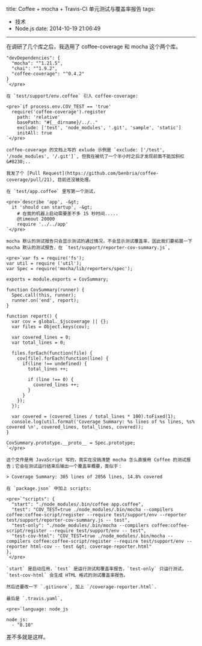 title: Coffee + mocha + Travis-CI  单元测试与覆盖率报告
tags:
  - 技术
  - Node.js
date: 2014-10-19 21:06:49
---

在调研了几个库之后，我选用了 coffee-coverage 和 mocha 这个两个库。

    "devDependencies": {
      "mocha": "^1.21.5",
      "chai": "^1.9.2",
      "coffee-coverage": "^0.4.2"
    }
    `</pre>

    在 `test/support/env.coffee` 引入 coffee-coverage:

    <pre>`if process.env.COV_TEST == 'true'
      require('coffee-coverage').register
        path: 'relative'
        basePath: "#{__dirname}/../.."
        exclude: ['test', 'node_modules', '.git', 'sample', 'static']
        initAll: true
    `</pre>

    coffee-coverage 的文档上写的 exlude 示例是 `exclude: ['/test', '/node_modules', '/.git']`, 但我在被坑了一个半小时之后才发现前面不能加斜杠&#8230;..

    我发了个 [Pull Request](https://github.com/benbria/coffee-coverage/pull/21), 目前还没被处理。

    在 `test/app.coffee` 里写第一个测试，

    <pre>`describe 'app', -&gt;
      it 'should can startup', -&gt;
        # 在我的机器上启动需要差不多 15 秒时间.....
        @timeout 20000 
        require '../../app'
    `</pre>

    mocha 默认的测试报告只会显示测试的通过情况，不会显示测试覆盖率，因此我们要拓展一下 mocha 默认的测试报告，在 `test/support/reporter-cov-summary.js`,

    <pre>`var fs = require('fs');
    var util = require ('util');
    var Spec = require('mocha/lib/reporters/spec');

    exports = module.exports = CovSummary;

    function CovSummary(runner) {
      Spec.call(this, runner);
      runner.on('end', report);
    }

    function report() {
      var cov = global._$jscoverage || {};
      var files = Object.keys(cov);

      var covered_lines = 0;
      var total_lines = 0;

      files.forEach(function(file) {
        cov[file].forEach(function(line) {
          if(line !== undefined) {
            total_lines ++;

            if (line !== 0) {
              covered_lines ++;
            }
          }
        });
      });

      var covered = (covered_lines / total_lines * 100).toFixed(1);
      console.log(util.format('Coverage Summary: %s lines of %s lines, %s% covered \n', covered_lines, total_lines, covered));
    }

    CovSummary.prototype.__proto__ = Spec.prototype;
    `</pre>

    这个文件是用 JavaScript 写的，我实在没搞清楚 mocha 怎么直接用 Coffee 的测试报告；它会在测试运行结束后输出一个覆盖率概要，类似于：

    > Coverage Summary: 305 lines of 2056 lines, 14.8% covered

    在 `package.json` 中加上 scripts:

    <pre>`"scripts": {
      "start": "./node_modules/.bin/coffee app.coffee",
      "test": "COV_TEST=true ./node_modules/.bin/mocha --compilers coffee:coffee-script/register --require test/support/env --reporter test/support/reporter-cov-summary.js -- test",
      "test-only": "./node_modules/.bin/mocha --compilers coffee:coffee-script/register --require test/support/env -- test",
      "test-cov-html": "COV_TEST=true ./node_modules/.bin/mocha --compilers coffee:coffee-script/register --require test/support/env --reporter html-cov -- test &gt; coverage-reporter.html"
    },
    `</pre>

    `start` 是启动应用，`test` 是运行测试和覆盖率报告，`test-only` 只运行测试，`test-cov-html` 会生成 HTML 格式的测试覆盖率报告。

    然后还要改一下 `.gitinore`, 加上 `/coverage-reporter.html`.

    最后是 `.travis.yaml`,

    <pre>`language: node_js

    node_js:
      - "0.10"

差不多就是这样。